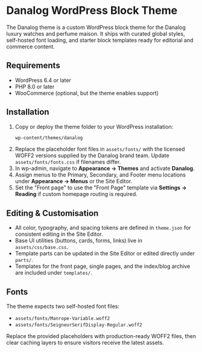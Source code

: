 # Danalog WordPress Block Theme

The Danalog theme is a custom WordPress block theme for the Danalog luxury watches and perfume maison. It ships with curated global styles, self-hosted font loading, and starter block templates ready for editorial and commerce content.

## Requirements

- WordPress 6.4 or later
- PHP 8.0 or later
- WooCommerce (optional, but the theme enables support)

## Installation

1. Copy or deploy the theme folder to your WordPress installation:
   ```bash
   wp-content/themes/danalog
   ```
2. Replace the placeholder font files in `assets/fonts/` with the licensed WOFF2 versions supplied by the Danalog brand team. Update `assets/fonts/fonts.css` if filenames differ.
3. In wp-admin, navigate to **Appearance → Themes** and activate **Danalog**.
4. Assign menus to the Primary, Secondary, and Footer menu locations under **Appearance → Menus** or the Site Editor.
5. Set the "Front page" to use the "Front Page" template via **Settings → Reading** if custom homepage routing is required.

## Editing & Customisation

- All color, typography, and spacing tokens are defined in `theme.json` for consistent editing in the Site Editor.
- Base UI utilities (buttons, cards, forms, links) live in `assets/css/base.css`.
- Template parts can be updated in the Site Editor or edited directly under `parts/`.
- Templates for the front page, single pages, and the index/blog archive are included under `templates/`.

## Fonts

The theme expects two self-hosted font files:

- `assets/fonts/Manrope-Variable.woff2`
- `assets/fonts/SeigneurSerifDisplay-Regular.woff2`

Replace the provided placeholders with production-ready WOFF2 files, then clear caching layers to ensure visitors receive the latest assets.
